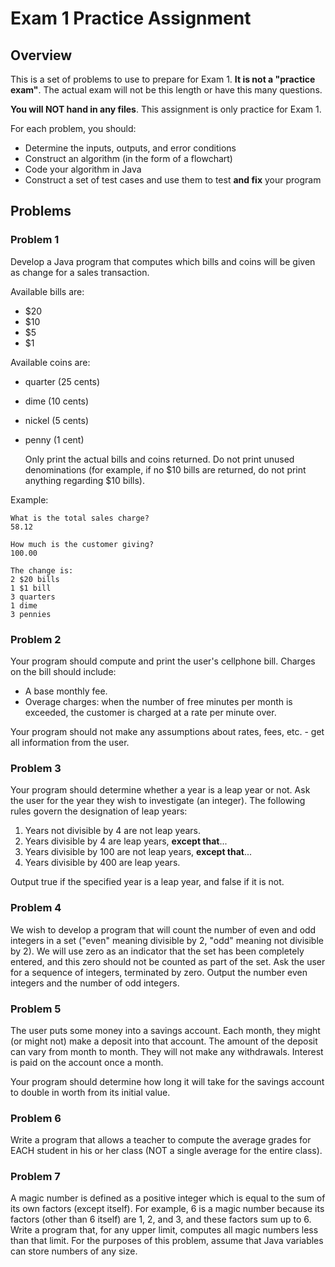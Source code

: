 # Exam 1 Practice Assignment

## Overview

This is a set of problems to use to prepare for Exam 1. **It is not a "practice exam"**. The actual exam will not be this length or have this many questions.

**You will NOT hand in any files**. This assignment is only practice for Exam 1.

For each problem, you should:
* Determine the inputs, outputs, and error conditions
* Construct an algorithm (in the form of a flowchart)
* Code your algorithm in Java
* Construct a set of test cases and use them to test **and fix** your program

## Problems

### Problem 1
Develop a Java program that computes which bills and coins will be given as change for a sales transaction.

Available bills are:
* $20
* $10
* $5
* $1

Available coins are:
* quarter (25 cents)
* dime (10 cents)
* nickel (5 cents)
* penny (1 cent)

   Only print the actual bills and coins returned. Do not print unused denominations (for example, if no $10 bills are returned, do not print anything regarding $10 bills).

Example:
```
What is the total sales charge?
58.12

How much is the customer giving?
100.00

The change is:
2 $20 bills
1 $1 bill
3 quarters
1 dime
3 pennies
```

### Problem 2
Your program should compute and print the user's cellphone bill. Charges on the bill should include:
* A base monthly fee.
* Overage charges: when the number of free minutes per month is exceeded, the customer is charged at a rate per minute over.

Your program should not make any assumptions about rates, fees, etc. - get all information from the user.

### Problem 3
Your program should determine whether a year is a leap year or not. Ask the user for the year they wish to investigate (an integer). The following rules govern the designation of leap years:
1. Years not divisible by 4 are not leap years.
2. Years divisible by 4 are leap years, **except that**...
3. Years divisible by 100 are not leap years, **except that**...
4. Years divisible by 400 are leap years.

Output true if the specified year is a leap year, and false if it is not.

### Problem 4
We wish to develop a program that will count the number of even and odd integers in a set ("even" meaning divisible by 2, "odd" meaning not divisible by 2). We will use zero as an indicator that the set has been completely entered, and this zero should not be counted as part of the set. Ask the user for a sequence of integers, terminated by zero. Output the number even integers and the number of odd integers.

### Problem 5
The user puts some money into a savings account. Each month, they might (or might not) make a deposit into that account. The amount of the deposit can vary from month to month. They will not make any withdrawals. Interest is paid on the account once a month.

Your program should determine how long it will take for the savings account to double in worth from its initial value.

### Problem 6
Write a program that allows a teacher to compute the average grades for EACH student in his or her class (NOT a single average for the entire class).

### Problem 7
A magic number is defined as a positive integer which is equal to the sum of its own factors (except itself). For example, 6 is a magic number because its factors (other than 6 itself) are 1, 2, and 3, and these factors sum up to 6. Write a program that, for any upper limit, computes all magic numbers less than that limit. For the purposes of this problem, assume that Java variables can store numbers of any size.

